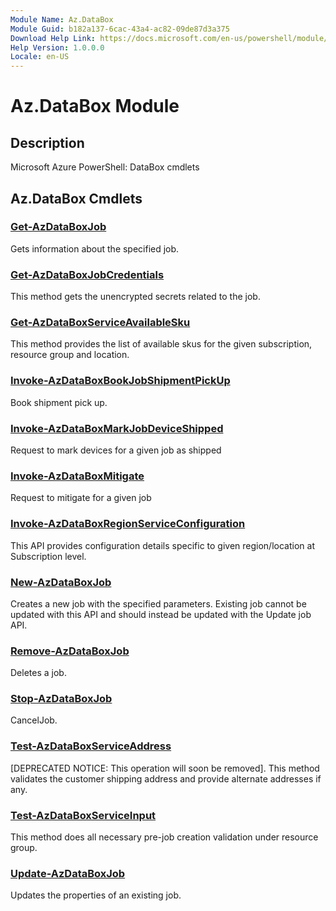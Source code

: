 ```yaml
---
Module Name: Az.DataBox
Module Guid: b182a137-6cac-43a4-ac82-09de87d3a375
Download Help Link: https://docs.microsoft.com/en-us/powershell/module/az.databox
Help Version: 1.0.0.0
Locale: en-US
---
```


# Az.DataBox Module
## Description
Microsoft Azure PowerShell: DataBox cmdlets

## Az.DataBox Cmdlets
### [Get-AzDataBoxJob](Get-AzDataBoxJob.md)
Gets information about the specified job.

### [Get-AzDataBoxJobCredentials](Get-AzDataBoxJobCredentials.md)
This method gets the unencrypted secrets related to the job.

### [Get-AzDataBoxServiceAvailableSku](Get-AzDataBoxServiceAvailableSku.md)
This method provides the list of available skus for the given subscription, resource group and location.

### [Invoke-AzDataBoxBookJobShipmentPickUp](Invoke-AzDataBoxBookJobShipmentPickUp.md)
Book shipment pick up.

### [Invoke-AzDataBoxMarkJobDeviceShipped](Invoke-AzDataBoxMarkJobDeviceShipped.md)
Request to mark devices for a given job as shipped

### [Invoke-AzDataBoxMitigate](Invoke-AzDataBoxMitigate.md)
Request to mitigate for a given job

### [Invoke-AzDataBoxRegionServiceConfiguration](Invoke-AzDataBoxRegionServiceConfiguration.md)
This API provides configuration details specific to given region/location at Subscription level.

### [New-AzDataBoxJob](New-AzDataBoxJob.md)
Creates a new job with the specified parameters.
Existing job cannot be updated with this API and should instead be updated with the Update job API.

### [Remove-AzDataBoxJob](Remove-AzDataBoxJob.md)
Deletes a job.

### [Stop-AzDataBoxJob](Stop-AzDataBoxJob.md)
CancelJob.

### [Test-AzDataBoxServiceAddress](Test-AzDataBoxServiceAddress.md)
[DEPRECATED NOTICE: This operation will soon be removed].
This method validates the customer shipping address and provide alternate addresses if any.

### [Test-AzDataBoxServiceInput](Test-AzDataBoxServiceInput.md)
This method does all necessary pre-job creation validation under resource group.

### [Update-AzDataBoxJob](Update-AzDataBoxJob.md)
Updates the properties of an existing job.

